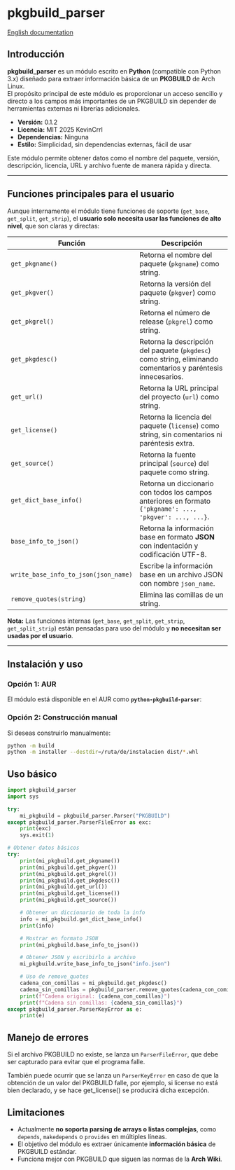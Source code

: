 # pkgbuild_parser

[English documentation](https://github.com/KevinCrrl/pkgbuild_parser/blob/main/ingles.md)

## Introducción

**pkgbuild_parser** es un módulo escrito en **Python** (compatible con Python 3.x) diseñado para extraer información básica de un **PKGBUILD** de Arch Linux.  
El propósito principal de este módulo es proporcionar un acceso sencillo y directo a los campos más importantes de un PKGBUILD sin depender de herramientas externas ni librerías adicionales.  

- **Versión:** 0.1.2
- **Licencia:** MIT 2025 KevinCrrl  
- **Dependencias:** Ninguna  
- **Estilo:** Simplicidad, sin dependencias externas, fácil de usar  

Este módulo permite obtener datos como el nombre del paquete, versión, descripción, licencia, URL y archivo fuente de manera rápida y directa.  

---

## Funciones principales para el usuario

Aunque internamente el módulo tiene funciones de soporte (`get_base`, `get_split`, `get_strip`), el **usuario solo necesita usar las funciones de alto nivel**, que son claras y directas:  

| Función | Descripción |
|---------|-------------|
| `get_pkgname()` | Retorna el nombre del paquete (`pkgname`) como string. |
| `get_pkgver()` | Retorna la versión del paquete (`pkgver`) como string. |
| `get_pkgrel()` | Retorna el número de release (`pkgrel`) como string. |
| `get_pkgdesc()` | Retorna la descripción del paquete (`pkgdesc`) como string, eliminando comentarios y paréntesis innecesarios. |
| `get_url()` | Retorna la URL principal del proyecto (`url`) como string. |
| `get_license()` | Retorna la licencia del paquete (`license`) como string, sin comentarios ni paréntesis extra. |
| `get_source()` | Retorna la fuente principal (`source`) del paquete como string. |
| `get_dict_base_info()` | Retorna un diccionario con todos los campos anteriores en formato `{'pkgname': ..., 'pkgver': ..., ...}`. |
| `base_info_to_json()` | Retorna la información base en formato **JSON** con indentación y codificación UTF-8. |
| `write_base_info_to_json(json_name)` | Escribe la información base en un archivo JSON con nombre `json_name`. |
| `remove_quotes(string)` | Elimina las comillas de un string. |

**Nota:** Las funciones internas (`get_base`, `get_split`, `get_strip`, `get_split_strip`) están pensadas para uso del módulo y **no necesitan ser usadas por el usuario**.  

---

## Instalación y uso

### Opción 1: AUR

El módulo está disponible en el AUR como **`python-pkgbuild-parser`**:

### Opción 2: Construcción manual

Si deseas construirlo manualmente:

```bash
python -m build
python -m installer --destdir=/ruta/de/instalacion dist/*.whl
```

## Uso básico

```python
import pkgbuild_parser
import sys

try:
    mi_pkgbuild = pkgbuild_parser.Parser("PKGBUILD")
except pkgbuild_parser.ParserFileError as exc:
    print(exc)
    sys.exit(1)

# Obtener datos básicos
try:
    print(mi_pkgbuild.get_pkgname())
    print(mi_pkgbuild.get_pkgver())
    print(mi_pkgbuild.get_pkgrel())
    print(mi_pkgbuild.get_pkgdesc())
    print(mi_pkgbuild.get_url())
    print(mi_pkgbuild.get_license())
    print(mi_pkgbuild.get_source())

    # Obtener un diccionario de toda la info
    info = mi_pkgbuild.get_dict_base_info()
    print(info)

    # Mostrar en formato JSON
    print(mi_pkgbuild.base_info_to_json())

    # Obtener JSON y escribirlo a archivo
    mi_pkgbuild.write_base_info_to_json("info.json")

    # Uso de remove_quotes
    cadena_con_comillas = mi_pkgbuild.get_pkgdesc()
    cadena_sin_comillas = pkgbuild_parser.remove_quotes(cadena_con_comillas)
    print(f"Cadena original: {cadena_con_comillas}")
    print(f"Cadena sin comillas: {cadena_sin_comillas}")
except pkgbuild_parser.ParserKeyError as e:
    print(e)
```

## Manejo de errores

Si el archivo PKGBUILD no existe, se lanza un `ParserFileError`, que debe ser capturado para evitar que el programa falle.

También puede ocurrir que se lanza un `ParserKeyError` en caso de que la obtención de un valor del PKGBUILD falle, por ejemplo, si license no está bien declarado, y se hace get_license() se producirá dicha excepción.

## Limitaciones

- Actualmente **no soporta parsing de arrays o listas complejas**, como `depends`, `makedepends` o `provides` en múltiples líneas.  
- El objetivo del módulo es extraer únicamente **información básica** de PKGBUILD estándar.  
- Funciona mejor con PKGBUILD que siguen las normas de la **Arch Wiki**.
